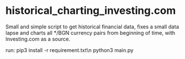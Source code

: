 # historical_charting_investing.com

Small and simple script to get historical financial data, fixes a small data lapse and charts all */BGN currency pairs from beginning of time, with Investing.com as a source.

run:
pip3 install -r requirement.txt\n
python3 main.py
